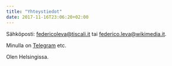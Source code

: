```yaml
---
title: "Yhteystiedot"
date: 2017-11-16T23:06:20+02:00
---
```

Sähköposti: federicoleva@tiscali.it tai federico.leva@wikimedia.it.

Minulla on [Telegram](https://www.telegram.org/) etc.

Olen Helsingissa.
